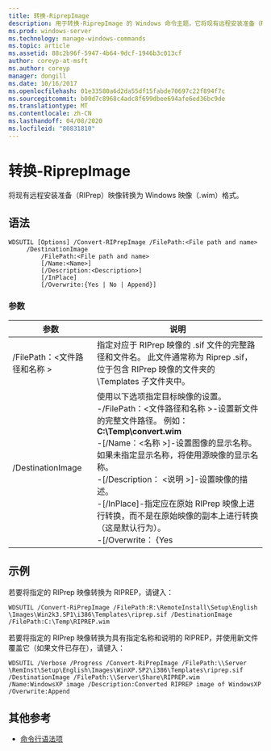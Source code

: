 ```yaml
---
title: 转换-RiprepImage
description: 用于转换-RiprepImage 的 Windows 命令主题，它将现有远程安装准备（RIPrep）映像转换为 Windows 映像（.wim）格式。
ms.prod: windows-server
ms.technology: manage-windows-commands
ms.topic: article
ms.assetid: 88c2b96f-5947-4b64-9dcf-1946b3c013cf
author: coreyp-at-msft
ms.author: coreyp
manager: dongill
ms.date: 10/16/2017
ms.openlocfilehash: 01e33580a6d2da55df15fabde70697c22f894f7c
ms.sourcegitcommit: b00d7c8968c4adc8f699dbee694afe6ed36bc9de
ms.translationtype: MT
ms.contentlocale: zh-CN
ms.lasthandoff: 04/08/2020
ms.locfileid: "80831810"
---
```

# <a name="convert-riprepimage"></a>转换-RiprepImage

将现有远程安装准备（RIPrep）映像转换为 Windows 映像（.wim）格式。

## <a name="syntax"></a>语法

```
WDSUTIL [Options] /Convert-RIPrepImage /FilePath:<File path and name>
     /DestinationImage
         /FilePath:<File path and name>
         [/Name:<Name>]
         [/Description:<Description>]
         [/InPlace]
         [/Overwrite:{Yes | No | Append}]
```

### <a name="parameters"></a>参数

|            参数            |                                                                                                                                                                                                                                                                                                               说明                                                                                                                                                                                                                                                                                                                |
|---------------------------------|------------------------------------------------------------------------------------------------------------------------------------------------------------------------------------------------------------------------------------------------------------------------------------------------------------------------------------------------------------------------------------------------------------------------------------------------------------------------------------------------------------------------------------------------------------------------------------------------------------------------------------------|
| /FilePath：\<文件路径和名称 > |                                                                                                                                                                                                       指定对应于 RIPrep 映像的 .sif 文件的完整路径和文件名。 此文件通常称为 Riprep .sif，位于包含 RIPrep 映像的文件夹的 \Templates 子文件夹中。                                                                                                                                                                                                       |
|        /DestinationImage        | 使用以下选项指定目标映像的设置。</br>-/FilePath：\<文件路径和名称 >-设置新文件的完整文件路径。 例如： **C:\Temp\convert.wim**</br>-[/Name：\<名称 >]-设置图像的显示名称。 如果未指定显示名称，将使用源映像的显示名称。</br>-[/Description： \<说明 >]-设置映像的描述。</br>-[/InPlace]-指定应在原始 RIPrep 映像上进行转换，而不是在原始映像的副本上进行转换（这是默认行为）。</br>-[/Overwrite： {Yes |

## <a name="examples"></a><a name=BKMK_examples></a>示例

若要将指定的 RIPrep 映像转换为 RIPREP，请键入：
```
WDSUTIL /Convert-RiPrepImage /FilePath:R:\RemoteInstall\Setup\English
\Images\Win2k3.SP1\i386\Templates\riprep.sif /DestinationImage
/FilePath:C:\Temp\RIPREP.wim
```
若要将指定的 RIPrep 映像转换为具有指定名称和说明的 RIPREP，并使用新文件覆盖它（如果文件已存在），请键入：
```
WDSUTIL /Verbose /Progress /Convert-RiPrepImage /FilePath:\\Server
\RemInst\Setup\English\Images\WinXP.SP2\i386\Templates\riprep.sif
/DestinationImage /FilePath:\\Server\Share\RIPREP.wim
/Name:WindowsXP image /Description:Converted RIPREP image of WindowsXP
/Overwrite:Append
```

## <a name="additional-references"></a>其他参考

- [命令行语法项](command-line-syntax-key.md)